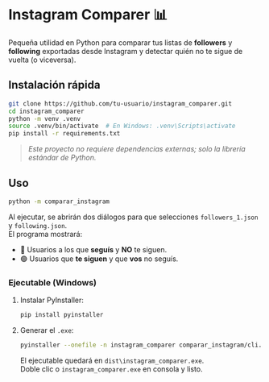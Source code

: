 # Instagram Comparer 📊

Pequeña utilidad en Python para comparar tus listas de **followers** y **following** exportadas desde Instagram y detectar quién no te sigue de vuelta (o viceversa).

## Instalación rápida

```bash
git clone https://github.com/tu-usuario/instagram_comparer.git
cd instagram_comparer
python -m venv .venv
source .venv/bin/activate  # En Windows: .venv\Scripts\activate
pip install -r requirements.txt
```

> *Este proyecto no requiere dependencias externas; solo la librería estándar de Python.*

## Uso

```bash
python -m comparar_instagram
```

Al ejecutar, se abrirán dos diálogos para que selecciones `followers_1.json` y `following.json`.  
El programa mostrará:

- 🔴 Usuarios a los que **seguís** y **NO** te siguen.
- 🟢 Usuarios que **te siguen** y que **vos** no seguís.

### Ejecutable (Windows)

1. Instalar PyInstaller:

    ```bash
    pip install pyinstaller
    ```

2. Generar el `.exe`:

    ```bash
    pyinstaller --onefile -n instagram_comparer comparar_instagram/cli.py
    ```

   El ejecutable quedará en `dist\instagram_comparer.exe`.  
   Doble clic o `instagram_comparer.exe` en consola y listo.
